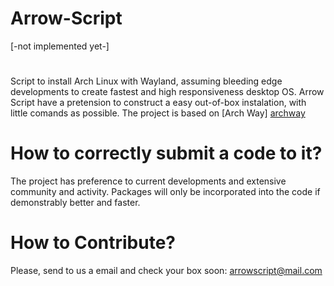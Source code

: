 #
Arrow-Script
============
[-not implemented yet-]
#
Script to install Arch Linux with Wayland, assuming bleeding edge developments to create fastest and high responsiveness desktop OS.
Arrow Script have a pretension to construct a easy out-of-box instalation, with little comands as possible.
The project is based on [Arch Way] [archway]
#
[archway]: https://wiki.archlinux.org/index.php/The_Arch_Way
#
How to correctly submit a code to it?
=====================================
The project has preference to current developments and extensive community and activity. Packages will only be incorporated into the code if demonstrably better and faster.
#
How to Contribute?
==================
Please, send to us a email and check your box soon: arrowscript@mail.com
#





